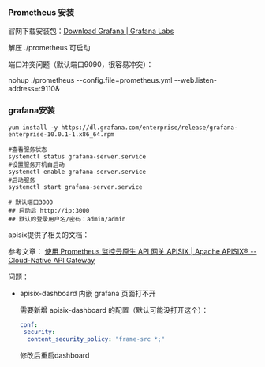 ### Prometheus 安装

官网下载安装包：[Download Grafana | Grafana Labs](https://grafana.com/grafana/download)

解压 ./prometheus 可启动

 

端口冲突问题（默认端口9090，很容易冲突）：

nohup ./prometheus --config.file=prometheus.yml --web.listen-address=:9110&



### grafana安装

```shell
yum install -y https://dl.grafana.com/enterprise/release/grafana-enterprise-10.0.1-1.x86_64.rpm

#查看服务状态
systemctl status grafana-server.service
#设置服务开机自启动
systemctl enable grafana-server.service
#启动服务
systemctl start grafana-server.service

# 默认端口3000
## 启动后 http://ip:3000
## 默认的登录用户名/密码：admin/admin
```



apisix提供了相关的文档：

参考文章： [使用 Prometheus 监控云原生 API 网关 APISIX | Apache APISIX® -- Cloud-Native API Gateway](https://apisix.apache.org/zh/blog/2022/07/13/monitor-api-gateway-apisix-with-prometheus/)



问题：

- apisix-dashboard 内嵌 grafana 页面打不开

  需要新增 apisix-dashboard 的配置（默认可能没打开这个）：

  ```yaml
  conf:
   security:
    content_security_policy: "frame-src *;"
  ```

  修改后重启dashboard
